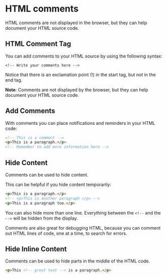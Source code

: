 # HTML comments

HTML comments are not displayed in the browser, but they can help document your HTML source code.

## HTML Comment Tag

You can add comments to your HTML source by using the following syntax:

`<!-- Write your comments here -->`

Notice that there is an exclamation point (!) in the start tag, but not in the end tag.

**Note**: Comments are not displayed by the browser, but they can help document your HTML source code.

## Add Comments

With comments you can place notifications and reminders in your HTML code:

```html
<!-- This is a comment -->
<p>This is a paragraph.</p>
<!-- Remember to add more information here -->
```

## Hide Content

Comments can be used to hide content.

This can be helpful if you hide content temporarily:

```html
<p>This is a paragraph.</p>
<!-- <p>This is another paragraph </p> -->
<p>This is a paragraph too.</p>
```

You can also hide more than one line. Everything between the `<!--` and the `-->` will be hidden from the display.

Comments are also great for debugging HTML, because you can comment out HTML lines of code, one at a time, to search for errors.

## Hide Inline Content

Comments can be used to hide parts in the middle of the HTML code.

```html
<p>This <!-- great text --> is a paragraph.</p>
```
